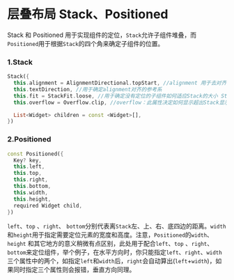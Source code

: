 # 层叠布局 Stack、Positioned

Stack 和 Positioned 用于实现组件的定位，`Stack`允许子组件堆叠，而`Positioned`用于根据`Stack`的四个角来确定子组件的位置。

### 1.Stack

```dart
Stack({
  this.alignment = AlignmentDirectional.topStart, //alignment 用于去对齐没有定位或者部分定位的子组件
  this.textDirection, //用于确定alignment对齐的参考系
  this.fit = StackFit.loose, //用于确定没有定位的子组件如何适应Stack的大小 StackFit.loose表示使用子组件的大小，StackFit.expand表示扩伸到Stack的大小。
  this.overflow = Overflow.clip, //overflow：此属性决定如何显示超出Stack显示空间的子组件；值为Overflow.clip时，超出部分会被剪裁（隐藏），值为Overflow.visible 时则不会。

  List<Widget> children = const <Widget>[],
})
```





### 2.Positioned

```dart
const Positioned({
  Key? key,
  this.left, 
  this.top,
  this.right,
  this.bottom,
  this.width,
  this.height,
  required Widget child,
})
```

`left`、`top` 、`right`、 `bottom`分别代表离`Stack`左、上、右、底四边的距离。`width`和`height`用于指定需要定位元素的宽度和高度。注意，`Positioned`的`width`、`height` 和其它地方的意义稍微有点区别，此处用于配合`left`、`top` 、`right`、 `bottom`来定位组件，举个例子，在水平方向时，你只能指定`left`、`right`、`width`三个属性中的两个，如指定`left`和`width`后，`right`会自动算出(`left`+`width`)，如果同时指定三个属性则会报错，垂直方向同理。

